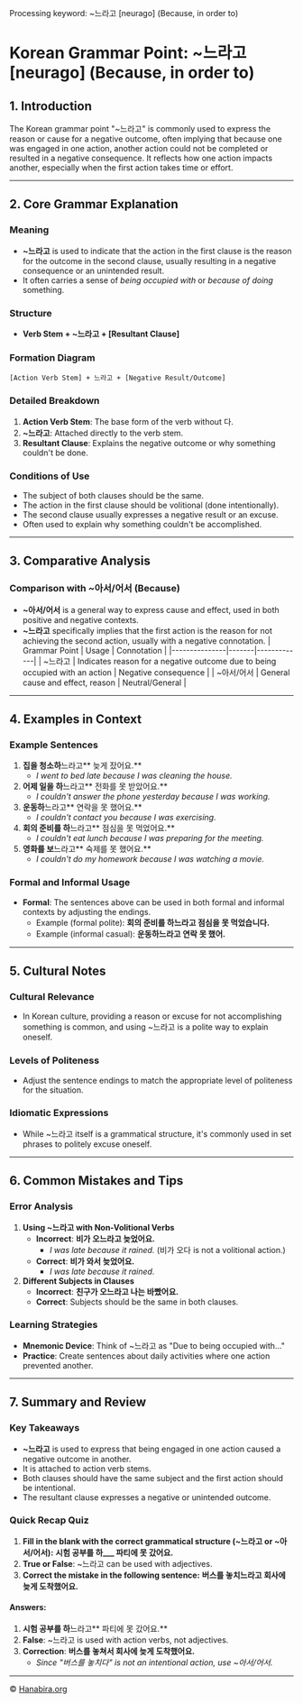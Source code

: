Processing keyword: ~느라고 [neurago] (Because, in order to)
# Korean Grammar Point: ~느라고 [neurago] (Because, in order to)

## 1. Introduction
The Korean grammar point "~느라고" is commonly used to express the reason or cause for a negative outcome, often implying that because one was engaged in one action, another action could not be completed or resulted in a negative consequence. It reflects how one action impacts another, especially when the first action takes time or effort.

---
## 2. Core Grammar Explanation
### Meaning
- **~느라고** is used to indicate that the action in the first clause is the reason for the outcome in the second clause, usually resulting in a negative consequence or an unintended result.
- It often carries a sense of *being occupied with* or *because of doing* something.
### Structure
- **Verb Stem + ~느라고 + [Resultant Clause]**
### Formation Diagram
```
[Action Verb Stem] + 느라고 + [Negative Result/Outcome]
```
### Detailed Breakdown
1. **Action Verb Stem**: The base form of the verb without 다.
2. **~느라고**: Attached directly to the verb stem.
3. **Resultant Clause**: Explains the negative outcome or why something couldn't be done.
### Conditions of Use
- The subject of both clauses should be the same.
- The action in the first clause should be volitional (done intentionally).
- The second clause usually expresses a negative result or an excuse.
- Often used to explain why something couldn't be accomplished.
---
## 3. Comparative Analysis
### Comparison with ~아서/어서 (Because)
- **~아서/어서** is a general way to express cause and effect, used in both positive and negative contexts.
- **~느라고** specifically implies that the first action is the reason for not achieving the second action, usually with a negative connotation.
| Grammar Point | Usage | Connotation |
|---------------|-------|-------------|
| ~느라고       | Indicates reason for a negative outcome due to being occupied with an action | Negative consequence |
| ~아서/어서    | General cause and effect, reason | Neutral/General |
---
## 4. Examples in Context
### Example Sentences
1. **집을 청소하**느라고** 늦게 잤어요.**
   - *I went to bed late because I was cleaning the house.*
2. **어제 일을 하**느라고** 전화를 못 받았어요.**
   - *I couldn't answer the phone yesterday because I was working.*
3. **운동하**느라고** 연락을 못 했어요.**
   - *I couldn't contact you because I was exercising.*
4. **회의 준비를 하**느라고** 점심을 못 먹었어요.**
   - *I couldn't eat lunch because I was preparing for the meeting.*
5. **영화를 보**느라고** 숙제를 못 했어요.**
   - *I couldn't do my homework because I was watching a movie.*
### Formal and Informal Usage
- **Formal**: The sentences above can be used in both formal and informal contexts by adjusting the endings.
  - Example (formal polite): **회의 준비를 하느라고 점심을 못 먹었습니다.**
  - Example (informal casual): **운동하느라고 연락 못 했어.**
---
## 5. Cultural Notes
### Cultural Relevance
- In Korean culture, providing a reason or excuse for not accomplishing something is common, and using ~느라고 is a polite way to explain oneself.
### Levels of Politeness
- Adjust the sentence endings to match the appropriate level of politeness for the situation.
### Idiomatic Expressions
- While ~느라고 itself is a grammatical structure, it's commonly used in set phrases to politely excuse oneself.
---
## 6. Common Mistakes and Tips
### Error Analysis
1. **Using ~느라고 with Non-Volitional Verbs**
   - **Incorrect**: **비가 오느라고 늦었어요.**
     - *I was late because it rained.* (비가 오다 is not a volitional action.)
   - **Correct**: **비가 와서 늦었어요.**
     - *I was late because it rained.*
2. **Different Subjects in Clauses**
   - **Incorrect**: **친구가 오느라고 나는 바빴어요.**
   - **Correct**: Subjects should be the same in both clauses.
### Learning Strategies
- **Mnemonic Device**: Think of ~느라고 as "Due to being occupied with..."
- **Practice**: Create sentences about daily activities where one action prevented another.
---
## 7. Summary and Review
### Key Takeaways
- **~느라고** is used to express that being engaged in one action caused a negative outcome in another.
- It is attached to action verb stems.
- Both clauses should have the same subject and the first action should be intentional.
- The resultant clause expresses a negative or unintended outcome.
### Quick Recap Quiz
1. **Fill in the blank with the correct grammatical structure (~느라고 or ~아서/어서):**
   **시험 공부를 하___ 파티에 못 갔어요.**
2. **True or False**: ~느라고 can be used with adjectives.
3. **Correct the mistake in the following sentence:**
   **버스를 놓치느라고 회사에 늦게 도착했어요.**
#### Answers:
1. **시험 공부를 하**느라고** 파티에 못 갔어요.**
2. **False**: ~느라고 is used with action verbs, not adjectives.
3. **Correction**: **버스를 놓쳐서 회사에 늦게 도착했어요.**
   - *Since "버스를 놓치다" is not an intentional action, use ~아서/어서.*

---
© [Hanabira.org](https://hanabira.org)
